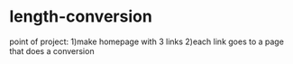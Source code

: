 # length-conversion
point of project:
1)make homepage with 3 links 
2)each link goes to a page that does a conversion
